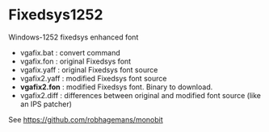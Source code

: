 # Fixedsys1252
Windows-1252 fixedsys enhanced font

* vgafix.bat : convert command
* vgafix.fon : original Fixedsys font
* vgafix.yaff : original Fixedsys font source
* vgafix2.yaff : modified Fixedsys font source
* **vgafix2.fon** : modified Fixedsys font. Binary to download.
* vgafix2.diff : differences between original and modified font source (like an IPS patcher)

See https://github.com/robhagemans/monobit

